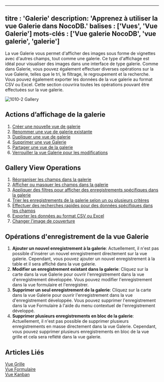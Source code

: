 ***

titre : 'Galerie'
description: 'Apprenez à utiliser la vue Galerie dans NocoDB.'
balises : \['Vues', 'Vue Galerie']
mots-clés : \['Vue galerie NocoDB', 'vue galerie', 'galerie']
-------------------------------------------------------------

La vue Galerie vous permet d'afficher des images sous forme de vignettes avec d'autres champs, tout comme une galerie. Ce type d'affichage est idéal pour visualiser des images dans une interface de type galerie. Comme dans Galerie, vous pouvez également effectuer diverses opérations sur la vue Galerie, telles que le tri, le filtrage, le regroupement et la recherche. Vous pouvez également exporter les données de la vue galerie au format CSV ou Excel. Cette section couvrira toutes les opérations pouvant être effectuées sur la vue galerie.

![1010-2 Gallery](/img/v2/views/gallery.png)

## Actions d’affichage de la galerie

1. [Créer une nouvelle vue de galerie](/views/create-view/#create-new-view)
2. [Renommer une vue de galerie existante](/views/actions-on-view#rename-view)
3. [Dupliquer une vue de galerie](/views/actions-on-view#duplicate-view)
4. [Supprimer une vue Galerie](/views/actions-on-view#delete-view)
5. [Partager une vue de la galerie](/views/share-view)
6. [Verrouiller la vue Galerie pour les modifications](/views/views-overview#view-permission-types)

## Gallery View Operations

1. [Réorganiser les champs dans la galerie](/table-operations/field-operations#rearranging-fields)
2. [Afficher ou masquer les champs dans la galerie](/table-operations/field-operations#showhide-fields)
3. [Appliquer des filtres pour afficher des enregistrements spécifiques dans la galerie](/table-operations/filter)
4. [Trier les enregistrements de la galerie selon un ou plusieurs critères](/table-operations/sort)
5. [Effectuer des recherches rapides pour des données spécifiques dans les champs](/table-operations/search)
6. [Exporter les données au format CSV ou Excel](/table-operations/download#download-data)
7. [Changer l'image de couverture](/table-operations/field-operations#change-cover-field-gallerykanban-view)

## Opérations d'enregistrement de la vue Galerie

1. **Ajouter un nouvel enregistrement à la galerie**: Actuellement, il n'est pas possible d'insérer un nouvel enregistrement directement sur la vue galerie. Cependant, vous pouvez ajouter un nouvel enregistrement à la table et il sera affiché dans la vue galerie.
2. **Modifier un enregistrement existant dans la galerie**: Cliquez sur la carte dans la vue Galerie pour ouvrir l'enregistrement dans la vue d'enregistrement développée. Vous pouvez modifier l'enregistrement dans la vue formulaire et l'enregistrer.
3. **Supprimer un seul enregistrement de la galerie**: Cliquez sur la carte dans la vue Galerie pour ouvrir l'enregistrement dans la vue d'enregistrement développée. Vous pouvez supprimer l'enregistrement dans la vue Formulaire à l'aide du menu contextuel de l'enregistrement développé.
4. **Supprimer plusieurs enregistrements en bloc de la galerie**: Actuellement, il n'est pas possible de supprimer plusieurs enregistrements en masse directement dans la vue Galerie. Cependant, vous pouvez supprimer plusieurs enregistrements en bloc de la vue grille et cela sera reflété dans la vue galerie.

## Articles Liés

[Vue Grille](/views/view-types/grid)\
[Vue Formulaire](/views/view-types/form)\
[Vue Kanban](/views/view-types/kanban)
